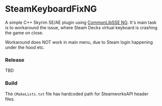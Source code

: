 # SteamKeyboardFixNG

A simple C++ Skyrim SE/AE plugin using [CommonLibSSE NG](https://github.com/CharmedBaryon/CommonLibSSE-NG). It's main task is to workaround the issue, where Steam Decks virtual keyboard is crashing the game on close.

Workaround does NOT work in main menu, due to Steam login happening under the hood etc.

### Release
TBD

### Build
The `CMakeLists.txt` file has hardcoded path for SteamworksAPI header files.
